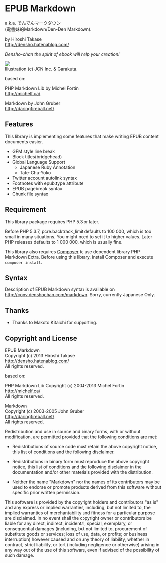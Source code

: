 EPUB Markdown
=============

a.k.a. でんでんマークダウン  
(電書妹的Markdown/Den-Den Markdown).

by Hiroshi Takase  
<http://densho.hatenablog.com/>

*Densho-chan the spirit of ebook will help your creation!*

![](https://lh4.googleusercontent.com/-m3cvu_gKtW8/TrauQGoZbHI/AAAAAAAAJdc/ytImJ4o4DcU/s288/sd-07.png)  
Illustration (c) JCN Inc. & Garakuta.

based on:

PHP Markdown Lib by Michel Fortin  
<http://michelf.ca/>

Markdown by John Gruber  
<http://daringfireball.net/>

Features
--------

This library is implementing some features that make writing EPUB content documents easier.

* GFM style line break
* Block titles(bridgehead)
* Global Language Support
    - Japanese Ruby Annotation
    - Tate-Chu-Yoko
* Twitter account autolink syntax
* Footnotes with epub:type attribute
* EPUB pagebreak syntax
* Chunk file syntax

Requirement
-----------

This library package requires PHP 5.3 or later.

Before PHP 5.3.7, pcre.backtrack_limit defaults to 100 000, which is too small
in many situations. You might need to set it to higher values. Later PHP 
releases defaults to 1 000 000, which is usually fine.

This library also requires [Composer][composer] to use dependent library PHP Markdown Extra. Before using this library, install Composer and execute `composer install`.

[composer]: http://getcomposer.org/

Syntax
------

Description of EPUB Markdown syntax is available on <http://conv.denshochan.com/markdown>. Sorry, currently Japanese Only. 

Thanks
------

- Thanks to Makoto Kitaichi for supporting.

Copyright and License
---------------------

EPUB Markdown  
Copyright (c) 2013 Hiroshi Takase  
<http://densho.hatenablog.com/>  
All rights reserved.

based on:

PHP Markdown Lib
Copyright (c) 2004-2013 Michel Fortin  
<http://michelf.ca/>  
All rights reserved.

Markdown  
Copyright (c) 2003-2005 John Gruber   
<http://daringfireball.net/>   
All rights reserved.

Redistribution and use in source and binary forms, with or without
modification, are permitted provided that the following conditions are
met:

*   Redistributions of source code must retain the above copyright 
    notice, this list of conditions and the following disclaimer.

*   Redistributions in binary form must reproduce the above copyright
    notice, this list of conditions and the following disclaimer in the
    documentation and/or other materials provided with the 
    distribution.

*   Neither the name "Markdown" nor the names of its contributors may
    be used to endorse or promote products derived from this software
    without specific prior written permission.

This software is provided by the copyright holders and contributors "as
is" and any express or implied warranties, including, but not limited
to, the implied warranties of merchantability and fitness for a
particular purpose are disclaimed. In no event shall the copyright owner
or contributors be liable for any direct, indirect, incidental, special,
exemplary, or consequential damages (including, but not limited to,
procurement of substitute goods or services; loss of use, data, or
profits; or business interruption) however caused and on any theory of
liability, whether in contract, strict liability, or tort (including
negligence or otherwise) arising in any way out of the use of this
software, even if advised of the possibility of such damage.

<!--                 
                                                                                
                                                                                
                                      ''          :;||;:                        
                           '::;;||1111111111|; :|1111111|'                      
                        ' '|11111111111111111111111111111|'                     
                     ';|;;;1111111111111111111111111111111;:                    
                 :||;|11111;1111111111111111111111111111111;'                   
              :;111;1111111111111111111111111111111111111111 '                  
            ;11111|111111111111111111111111111|111111111111|  '                 
          '|11111111111111111111111111111111111111111112111|   '                
         ';1111111111111111111111111111111111111111111221:11;                   
        ';1111111111111111111111122211112211111111111;:|2::11:                  
        :|1111111111111111221112|1221111222111222111    ;2:111;;;;              
       ::1111111|11111111111112;'11111121|11111|1| 11::;|122111111|             
       ;;1111111|111211122;122|::;1;21111:::;11112222222211221111111            
      ::1111111|1111211122'|21':::1'12112:   :|1222222222222211111111:          
      ::1111112|1111221211':2;'''':' |212;  ''   ;1222222$$22111111112:         
      ::1111111;11122212;;  |::'      ;121  1  :1$0$122222122 |21111122         
      :|111111:'11122222:      ':       ;1:;:'100000$;11121 ;  '12111121        
      '|111111  :1122221: ':;;:'';:        ':1108&8$2|'12111;    :111122        
       |11111:   ;2222211110000021;         ':;|$0$1|; ;22221|    '111221       
       ;11112     2222211:;008&8$1:            ;;;1;|' '$21221;     11222       
       ;11111    '221121:::;;88011'            '::;:'  |1:11211     ;2212:      
        21111    :221121:  '1111||   '::         ''':;1;   11;|      2112'      
        11111    :1|12202   ;:::;;   :'::      '  ';1$;     2 ;      1111       
        ;1111    ';'222001   ::''   ':'':::1'  ':;1$0;      ' :      212'       
         1111     : 1111;$$1:::;;::':'''||;|::;11;1|;'               11;        
         1111       |11 ' |::;:' ::::' ;|111|121112$;'               2;         
         :222       '11   '':;  '    :'|1111221211$$2    :          ;;          
          121|       ;2  '' :;'     ':  ':;222111$$$$1 '::          '           
           121        |;  : |1'      : :|1112221|2$$$21:  '                     
            ;21           '';||:  : ';122212122$22$$$22'   '                    
             ;2;            :1|||1112$222$22$2$$$$$$$$$;  ' ''                  
              :1:                2$$$$$$$$$$$$$$$$$$$$$1 '     '                
                ;;               ;$$$$$$$$$$$$$$$$$$$$$2   '      ':            
                                 1$$$$$$$$$$$$$$$$$$$$$2;     ' :               
                                |2$$$$$$$$$$$000$$$$$$$21       '               
                             ;1$00$$$$$$$$$00000000000$$0:                      
                          ;1$000000000$$$$0000000000000002                      
                       :1$0000000000000000000000000000000$;                     
                       '1$000000000000000000000000000000001                     
                         :200000000000000000000000000000002                     
                           '|112$000000000000000000000000$|                     
                                ::12000000000000000$21|;|'                      
                                 '  :|112221111|;:'  '                          
                                  ::::       :     '|;'                         
                                 : ;:        :     ': '                         
                                    '        '     '                            
                                     '       '    '                             
                                '11         '    '                              
                               :2$$:      :     '                               
                               12$$1      '                                     
                               :$2;'      '    '                                
                                         '    '                                 
                                         ;; :;;                                 
                                         1$1$$;                                 
                                        '$$$$1                                  
                                         ;;:'                                   
                                                                                
                            Verus Nullus, Omnis Licitus
-->
